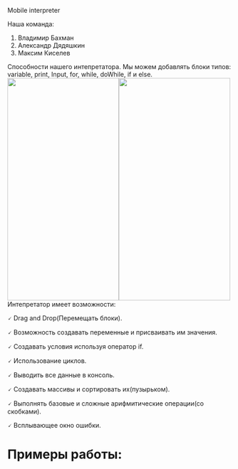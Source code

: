 Mobile interpreter

Наша команда: 
1.	Владимир Бахман
2.	Александр Дядяшкин 
3.	Максим Киселев

<div>
 <span>Способности нашего интепретатора.</span>
 <span>Мы  можем добавлять блоки типов: variable, print, Input, for, while, doWhile, if и else.</span>
<span><img src="https://github.com/vovabah56/HitsAndroid/assets/128976851/25ed8c02-297e-4d18-8385-76f072c1eb01" width="250" height="500" style="float: left"> <img src="https://github.com/vovabah56/HitsAndroid/assets/128976851/d4f44f07-5cd1-4ccb-834e-0f1f3e51a917" width="250" height="500" style="float: left"> </span>
 </div>

<div><p> Интепретатор имеет возможности:</p>
<p>🗸 Drag and Drop(Перемещать блоки).</p>
<p>🗸 Возможность создавать переменные и присваивать им значения.</p>
<p>🗸 Создавать условия используя оператор if.</p>
<p>🗸 Использование циклов.</p>
<p>🗸 Выводить все данные в консоль.</p>
<p>🗸 Создавать массивы и сортировать их(пузырьком).</p>
<p>🗸 Выполнять базовые и сложные арифмитические операции(со скобками).</p>
<p>🗸 Всплывающее окно ошибки.</p>
</div> 

<h1> Примеры работы: <h1>
 
 
